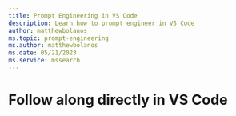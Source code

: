 ```yaml
---
title: Prompt Engineering in VS Code
description: Learn how to prompt engineer in VS Code
author: matthewbolanos
ms.topic: prompt-engineering
ms.author: matthewbolanos
ms.date: 05/21/2023
ms.service: mssearch
---
```

# Follow along directly in VS Code
